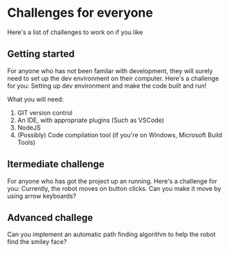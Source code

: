 # Challenges for everyone
Here's a list of challenges to work on if you like

## Getting started
For anyone who has not been familar with development, they will surely need to set up the dev environment on their computer. Here's a challenge for you: Setting up dev environment and make the code built and run!

What you will need:
1. GIT version control
2. An IDE, with appropriate plugins (Such as VSCode)
3. NodeJS
4. (Possibly) Code compilation tool (if you're on Windows, Microsoft Build Tools)

## Itermediate challenge
For anyone who has got the project up an running. Here's a challenge for you: Currently, the robot moves on button clicks. Can you make it move by using arrow keyboards?

## Advanced challege
Can you implement an automatic path finding algorithm to help the robot find the smiley face?